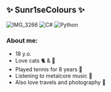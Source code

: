 ## ✨ Sunr1seColours ✨
![IMG_3266](https://github.com/Sunr1seColours/Sunr1seColours/assets/138494299/a73a4c6b-5a11-4ba0-ab8b-0b940dc7dba2)
![C#](https://img.shields.io/badge/❤️-<>?logo=c%23&color=purple)
![Python](https://img.shields.io/badge/learning-<>?logo=python&logoColor=yellow&color=blue)


### About me:
* 18 y.o.
* Love cats 🐈 & 🐠
* Played tennis for 8 years 🎾
* Listening to metalcore music 🎸
* Also love travels and photography 🌅
